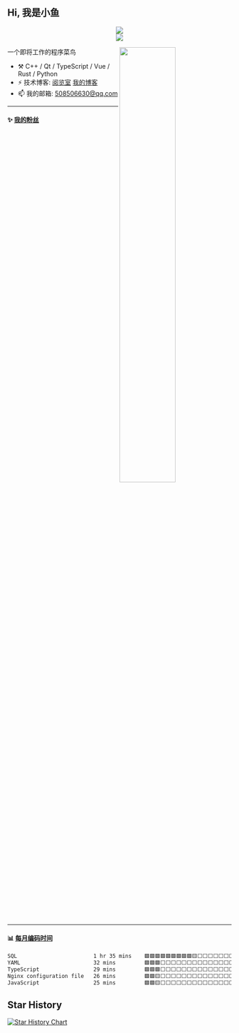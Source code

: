 <!--
**小鱼/小鱼** is a ✨ _special_ ✨ repository because its `README.md` (this file) appears on your GitHub profile.

Here are some ideas to get you started:

- 🔭 I’m currently working on ...
- 🌱 I’m currently learning ...
- 👯 I’m looking to collaborate on ...
- 🤔 I’m looking for help with ...
- 💬 Ask me about ...
- 📫 How to reach me: ...
- 😄 Pronouns: ...
- ⚡ Fun fact: ...
-->

## Hi, 我是小鱼

<div align=center><img src="https://profile-counter.glitch.me/XiaoYuer2022/count.svg"></div>



<div align=center><img src="https://streak-stats.demolab.com?user=XiaoYuer2022&locale=zh_Hans"></div>



[<img align="right" width="50%" src="https://github-readme-stats-ouuan.vercel.app/api?username=XiaoYuer2022&show_icons=true">](https://metrics.lecoq.io/xlz122#gh-light-mode-only)

一个即将工作的程序菜鸟

-   :hammer_and_pick: C++ / Qt / TypeScript / Vue / Rust / Python
-   ⚡ 技术博客: [阅览室](https://haoxx.netlify.app/)  [我的博客](https://haoxxnb.site/)
-   📫 我的邮箱: 508506630@qq.com

---

#### :sparkles: [我的粉丝](https://github.com/XiaoYuer2022?tab=followers)

<!--START_SECTION:followers-->
<table>
  </tr>
</table>
<!--END_SECTION:followers-->

---

#### :bar_chart: [每月编码时间](https://github.com/muety/wakapi)

<!--START_SECTION:waka-->

```txt
SQL                        1 hr 35 mins    🟩🟩🟩🟩🟩🟩🟩🟩🟩🟨⬜⬜⬜⬜⬜⬜⬜⬜⬜⬜⬜⬜⬜⬜⬜   37.75 %
YAML                       32 mins         🟩🟩🟩⬜⬜⬜⬜⬜⬜⬜⬜⬜⬜⬜⬜⬜⬜⬜⬜⬜⬜⬜⬜⬜⬜   12.94 %
TypeScript                 29 mins         🟩🟩🟩⬜⬜⬜⬜⬜⬜⬜⬜⬜⬜⬜⬜⬜⬜⬜⬜⬜⬜⬜⬜⬜⬜   11.58 %
Nginx configuration file   26 mins         🟩🟩🟨⬜⬜⬜⬜⬜⬜⬜⬜⬜⬜⬜⬜⬜⬜⬜⬜⬜⬜⬜⬜⬜⬜   10.44 %
JavaScript                 25 mins         🟩🟩🟨⬜⬜⬜⬜⬜⬜⬜⬜⬜⬜⬜⬜⬜⬜⬜⬜⬜⬜⬜⬜⬜⬜   10.14 %
```

<!--END_SECTION:waka-->

Star History
---------
[![Star History Chart](https://api.star-history.com/svg?repos=XiaoYuer2022/XiaoYuer2022&type=Date)](https://star-history.com/#XiaoYuer2022/XiaoYuer2022&Date)
